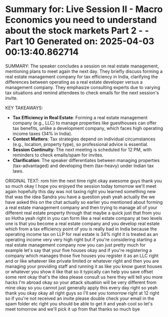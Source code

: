 Summary for: Live Session II - Macro Economics you need to understand about the stock markets Part 2 - - Part 10
Generated on: 2025-04-03 00:13:40.862714
==================================================

SUMMARY:
The speaker concludes a session on real estate management, mentioning plans to meet again the next day. They briefly discuss forming a real estate management company for tax efficiency in India, clarifying the differences between operating as a real estate developer versus a management company. They emphasize consulting experts due to varying tax situations and remind attendees to check emails for the next session's invite.

KEY TAKEAWAYS:
- **Tax Efficiency in Real Estate**: Forming a real estate management company (e.g., LLC) to manage properties like guesthouses can offer tax benefits, unlike a development company, which faces high operating income taxes (34% in India).  
- **Context Matters**: Tax strategies depend on individual circumstances (e.g., location, property type), so professional advice is essential.  
- **Session Continuity**: The next meeting is scheduled for 12 PM, with reminders to check emails/spam for invites.  
- **Clarification**: The speaker differentiates between managing properties (tax-advantaged) and developing them (tax-heavy) under Indian tax laws.

ORIGINAL TEXT:
rom him the next time right okay awesome guys thank you so much okay I hope you enjoyed the session today tomorrow we'll meet again hopefully this day was not taxing right you learned something new that was the idea Sandra you have a question yeah yeah actually the we have asked this on the chat actually so earlier you mentioned about forming a real estate management company and then trying to manage all of your different real estate property through that maybe a quick just that from you so Hotha yeah right in you can form like a real estate company at two levels one is that you become a real estate company and you develop real estate which from a tax efficiency point of you is really bad in India because the operating income tax on LLP for real estate is 34% right it is treated as an operating income very very high right but if you're considering starting a real estate management company now you can just pretty much for example let's say that your five houses okay and if you're registering a company which manages those five houses you register it as an LLC right and or like whatever like private limited or whatever right and then you are managing your providing staff and running it as like you know guest houses or whatever you show it like that so it typically can help you save offset some rent okay that's the idea please consult us here they will tell you more hacks I'm abroad okay so your attack situation will be very different from mine okay so you cannot just generally apply this every day right so yeah thank you okay okay all right guys so I'll see you tomorrow right at 12 right so if you're not received an invite please double check your email in the spam folder etc right you should be able to get it and yeah cool so let's meet tomorrow and we'll pick it up from that thanks so much bye